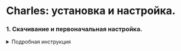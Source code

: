 # Charles: установка и настройка.

### 1. Скачивание и первоначальная настройка.

<details>
  <summary>Подробная инструкция</summary>
  
#### 1. Чтобы скачать Charles, перейди по ссылке https://www.charlesproxy.com/download/

#### 2.

#### 3.

#### 4.

#### 5.

#### 6.

#### 7.
